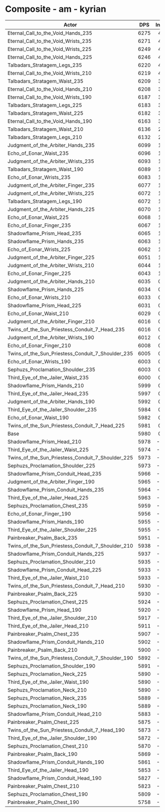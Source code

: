 # Composite - am - kyrian
| Actor | DPS | Increase |
|---|:---:|:---:|
|Eternal_Call_to_the_Void_Hands_235|6275|4.93%|
|Eternal_Call_to_the_Void_Wrists_235|6271|4.86%|
|Eternal_Call_to_the_Void_Wrists_225|6249|4.49%|
|Eternal_Call_to_the_Void_Hands_225|6246|4.44%|
|Talbadars_Stratagem_Legs_235|6220|4.01%|
|Eternal_Call_to_the_Void_Wrists_210|6219|4.00%|
|Talbadars_Stratagem_Waist_235|6209|3.83%|
|Eternal_Call_to_the_Void_Hands_210|6208|3.81%|
|Eternal_Call_to_the_Void_Wrists_190|6187|3.45%|
|Talbadars_Stratagem_Legs_225|6183|3.39%|
|Talbadars_Stratagem_Waist_225|6182|3.37%|
|Eternal_Call_to_the_Void_Hands_190|6163|3.06%|
|Talbadars_Stratagem_Waist_210|6136|2.60%|
|Talbadars_Stratagem_Legs_210|6132|2.54%|
|Judgment_of_the_Arbiter_Hands_235|6099|1.98%|
|Echo_of_Eonar_Waist_235|6096|1.94%|
|Judgment_of_the_Arbiter_Wrists_235|6093|1.88%|
|Talbadars_Stratagem_Waist_190|6089|1.82%|
|Echo_of_Eonar_Wrists_235|6083|1.73%|
|Judgment_of_the_Arbiter_Finger_235|6077|1.62%|
|Judgment_of_the_Arbiter_Wrists_225|6072|1.54%|
|Talbadars_Stratagem_Legs_190|6072|1.54%|
|Judgment_of_the_Arbiter_Hands_225|6070|1.51%|
|Echo_of_Eonar_Waist_225|6068|1.47%|
|Echo_of_Eonar_Finger_235|6067|1.46%|
|Shadowflame_Prism_Head_235|6065|1.43%|
|Shadowflame_Prism_Hands_235|6063|1.39%|
|Echo_of_Eonar_Wrists_225|6062|1.38%|
|Judgment_of_the_Arbiter_Finger_225|6051|1.18%|
|Judgment_of_the_Arbiter_Wrists_210|6044|1.07%|
|Echo_of_Eonar_Finger_225|6043|1.05%|
|Judgment_of_the_Arbiter_Hands_210|6035|0.91%|
|Shadowflame_Prism_Hands_225|6034|0.90%|
|Echo_of_Eonar_Wrists_210|6033|0.89%|
|Shadowflame_Prism_Head_225|6031|0.85%|
|Echo_of_Eonar_Waist_210|6029|0.82%|
|Judgment_of_the_Arbiter_Finger_210|6016|0.60%|
|Twins_of_the_Sun_Priestess_Conduit_7_Head_235|6016|0.59%|
|Judgment_of_the_Arbiter_Wrists_190|6012|0.54%|
|Echo_of_Eonar_Finger_210|6008|0.46%|
|Twins_of_the_Sun_Priestess_Conduit_7_Shoulder_235|6005|0.41%|
|Echo_of_Eonar_Wrists_190|6003|0.38%|
|Sephuzs_Proclamation_Shoulder_235|6003|0.38%|
|Third_Eye_of_the_Jailer_Waist_235|6000|0.33%|
|Shadowflame_Prism_Hands_210|5999|0.32%|
|Third_Eye_of_the_Jailer_Head_235|5997|0.28%|
|Judgment_of_the_Arbiter_Hands_190|5992|0.19%|
|Third_Eye_of_the_Jailer_Shoulder_235|5984|0.07%|
|Echo_of_Eonar_Waist_190|5982|0.03%|
|Twins_of_the_Sun_Priestess_Conduit_7_Head_225|5981|0.01%|
|Base|5980|0.00%|
|Shadowflame_Prism_Head_210|5978|-0.03%|
|Third_Eye_of_the_Jailer_Waist_225|5974|-0.11%|
|Twins_of_the_Sun_Priestess_Conduit_7_Shoulder_225|5973|-0.11%|
|Sephuzs_Proclamation_Shoulder_225|5973|-0.13%|
|Shadowflame_Prism_Conduit_Head_235|5966|-0.23%|
|Judgment_of_the_Arbiter_Finger_190|5965|-0.26%|
|Shadowflame_Prism_Conduit_Hands_235|5964|-0.26%|
|Third_Eye_of_the_Jailer_Head_225|5963|-0.29%|
|Sephuzs_Proclamation_Chest_235|5959|-0.36%|
|Echo_of_Eonar_Finger_190|5956|-0.40%|
|Shadowflame_Prism_Hands_190|5955|-0.42%|
|Third_Eye_of_the_Jailer_Shoulder_225|5955|-0.43%|
|Painbreaker_Psalm_Back_235|5951|-0.48%|
|Twins_of_the_Sun_Priestess_Conduit_7_Shoulder_210|5938|-0.71%|
|Shadowflame_Prism_Conduit_Hands_225|5937|-0.72%|
|Sephuzs_Proclamation_Shoulder_210|5935|-0.75%|
|Shadowflame_Prism_Conduit_Head_225|5933|-0.79%|
|Third_Eye_of_the_Jailer_Waist_210|5933|-0.79%|
|Twins_of_the_Sun_Priestess_Conduit_7_Head_210|5930|-0.83%|
|Painbreaker_Psalm_Back_225|5930|-0.84%|
|Sephuzs_Proclamation_Chest_225|5924|-0.95%|
|Shadowflame_Prism_Head_190|5920|-1.00%|
|Third_Eye_of_the_Jailer_Shoulder_210|5917|-1.05%|
|Third_Eye_of_the_Jailer_Head_210|5911|-1.16%|
|Painbreaker_Psalm_Chest_235|5907|-1.22%|
|Shadowflame_Prism_Conduit_Hands_210|5902|-1.31%|
|Painbreaker_Psalm_Back_210|5900|-1.33%|
|Twins_of_the_Sun_Priestess_Conduit_7_Shoulder_190|5892|-1.47%|
|Sephuzs_Proclamation_Shoulder_190|5891|-1.49%|
|Sephuzs_Proclamation_Neck_225|5890|-1.50%|
|Third_Eye_of_the_Jailer_Waist_190|5890|-1.51%|
|Sephuzs_Proclamation_Neck_210|5890|-1.51%|
|Sephuzs_Proclamation_Neck_235|5889|-1.52%|
|Sephuzs_Proclamation_Neck_190|5889|-1.52%|
|Shadowflame_Prism_Conduit_Head_210|5883|-1.63%|
|Painbreaker_Psalm_Chest_225|5875|-1.76%|
|Twins_of_the_Sun_Priestess_Conduit_7_Head_190|5873|-1.78%|
|Third_Eye_of_the_Jailer_Shoulder_190|5872|-1.80%|
|Sephuzs_Proclamation_Chest_210|5870|-1.83%|
|Painbreaker_Psalm_Back_190|5869|-1.86%|
|Shadowflame_Prism_Conduit_Hands_190|5861|-1.99%|
|Third_Eye_of_the_Jailer_Head_190|5853|-2.12%|
|Shadowflame_Prism_Conduit_Head_190|5827|-2.56%|
|Painbreaker_Psalm_Chest_210|5823|-2.63%|
|Sephuzs_Proclamation_Chest_190|5809|-2.87%|
|Painbreaker_Psalm_Chest_190|5758|-3.71%|

